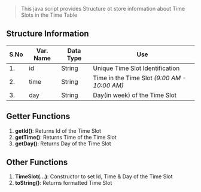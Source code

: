 > This java script provides Structure ot store information about Time Slots in the Time Table

## Structure Information
| S.No | Var. Name | Data Type | Use |
| ---- | --------- | --------- | --- |
|  1.  |  	 id    |  String   | Unique Time Slot Identification |
|  2.  |    time   |  String   | Time in the Time Slot *(9:00 AM - 10:00 AM)* |
|  3.  |     day   |  String   | Day(in week) of the Time Slot |

## Getter Functions
1. **getId()**: Returns Id of the Time Slot
2. **getTime()**: Returns Time of the Time Slot
3. **getDay()**: Returns Day of the Time Slot

## Other Functions
1. **TimeSlot(...)**: Constructor to set Id, Time & Day of the Time Slot
2. **toString()**: Returns formatted Time Slot